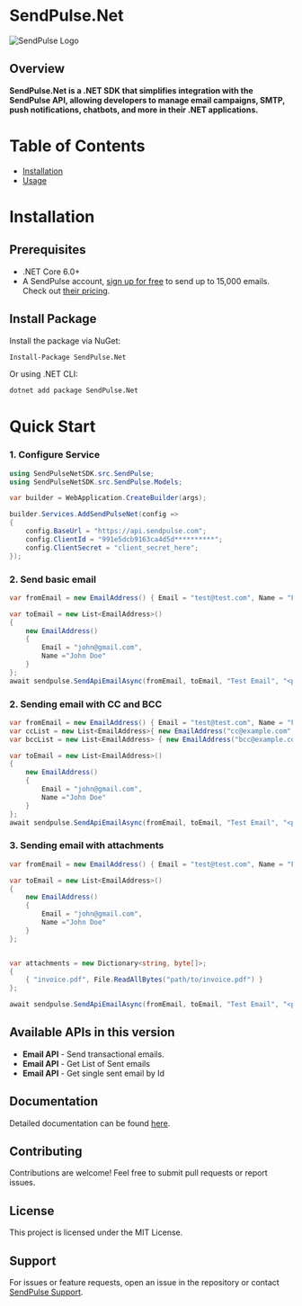 # SendPulse.Net

![SendPulse Logo](https://login.sendpulse.com/img/sendpulse-logo-menu.svg)

## Overview

**SendPulse.Net is a .NET SDK that simplifies integration with the SendPulse API, allowing developers to manage email campaigns, SMTP, push notifications, chatbots, and more in their .NET applications.**


# Table of Contents

* [Installation](#installation)
* [Usage](#usage)

# Installation

## Prerequisites

- .NET Core 6.0+
- A SendPulse account, [sign up for free](https://sendpulse.com) to send up to 15,000 emails. Check out [their pricing](https://sendpulse.com/pricing).





## Install Package


Install the package via NuGet:
```sh
Install-Package SendPulse.Net
```

Or using .NET CLI:
```sh
dotnet add package SendPulse.Net
```


# Quick Start

### 1. Configure Service

```csharp
using SendPulseNetSDK.src.SendPulse;
using SendPulseNetSDK.src.SendPulse.Models;

var builder = WebApplication.CreateBuilder(args);

builder.Services.AddSendPulseNet(config =>
{
    config.BaseUrl = "https://api.sendpulse.com";
    config.ClientId = "991e5dcb9163ca4d5d**********";
    config.ClientSecret = "client_secret_here";
});
```

### 2. Send basic email

```csharp
var fromEmail = new EmailAddress() { Email = "test@test.com", Name = "From Name" };

var toEmail = new List<EmailAddress>()
{
    new EmailAddress()
    {
        Email = "john@gmail.com",
        Name ="John Doe"
    }
};
await sendpulse.SendApiEmailAsync(fromEmail, toEmail, "Test Email", "<p>Testing SendPulse Nuget package</p>");
```


### 2. Sending email with CC and BCC

```csharp
var fromEmail = new EmailAddress() { Email = "test@test.com", Name = "From Name" };
var ccList = new List<EmailAddress>{ new EmailAddress("cc@example.com", "CC Person") };
var bccList = new List<EmailAddress> { new EmailAddress("bcc@example.com", "BCC Person") };

var toEmail = new List<EmailAddress>()
{
    new EmailAddress()
    {
        Email = "john@gmail.com",
        Name ="John Doe"
    }
};
await sendpulse.SendApiEmailAsync(fromEmail, toEmail, "Test Email", "<p>Testing SendPulse Nuget package</p>",ccList,bccList);
```


### 3. Sending email with attachments

```csharp
var fromEmail = new EmailAddress() { Email = "test@test.com", Name = "From Name" }; };

var toEmail = new List<EmailAddress>()
{
    new EmailAddress()
    {
        Email = "john@gmail.com",
        Name ="John Doe"
    }
};


var attachments = new Dictionary<string, byte[]>;
{
	{ "invoice.pdf", File.ReadAllBytes("path/to/invoice.pdf") }
};

await sendpulse.SendApiEmailAsync(fromEmail, toEmail, "Test Email", "<p>Testing SendPulse Nuget package</p>",null,null,attachments);
```

## Available APIs in this version
- **Email API** - Send transactional emails.
- **Email API** - Get List of Sent emails
- **Email API** - Get single sent email by Id

## Documentation
Detailed documentation can be found [here](https://sendpulse.com/integrations/api).

## Contributing
Contributions are welcome! Feel free to submit pull requests or report issues.

## License
This project is licensed under the MIT License.

## Support
For issues or feature requests, open an issue in the repository or contact [SendPulse Support](https://sendpulse.com/support).
